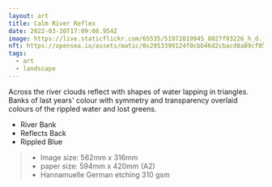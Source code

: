 ```yaml
---
layout: art
title: Calm River Reflex
date: 2022-03-30T17:09:08.954Z
image: https://live.staticflickr.com/65535/51972019945_8027f93226_h_d.jpg
nft: https://opensea.io/assets/matic/0x2953399124f0cbb46d2cbacd8a89cf0599974963/48162648330355413914028108631647327469322174667090404439099707905207504470017/
tags:
  - art
  - landscape
---
```

Across the river clouds reflect with shapes of water lapping in triangles. Banks of last years' colour with symmetry and transparency overlaid colours of the rippled water and lost greens.

* River Bank
* Reflects Back
* Rippled Blue

> - Image size: 562mm x 316mm
> - paper size: 594mm x 420mm (A2)
> - Hannamuelle German etching 310 gsm